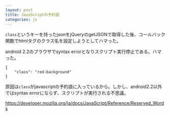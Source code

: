 ```yaml
---
layout: post
title: JavaScriptの予約語
categories: js
---
```

`class`というキーを持ったjsonをjQueryのgetJSONで取得した後、コールバック関数でhtmlタグのクラス名を設定しようとしてハマった。

android 2.2のブラウザでsyntax errorとなりスクリプト実行停止である。ハマった。

	{
		"class": "red-background"
	}

原因は`class`がjavascriptの予約語に入っているから。しかし、android2.2以外ではsyntax errorにならず、スクリプトが実行される不思議。

https://developer.mozilla.org/ja/docs/JavaScript/Reference/Reserved_Words
